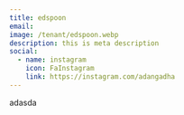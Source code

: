 ```yaml
---
title: edspoon
email: 
image: /tenant/edspoon.webp
description: this is meta description
social:
  - name: instagram
    icon: FaInstagram
    link: https://instagram.com/adangadha
---
```

adasda